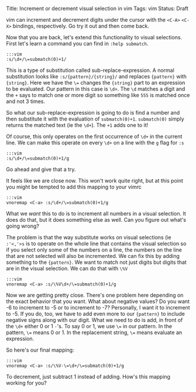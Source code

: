 Title: Increment or decrement visual selection in vim
Tags: vim
Status: Draft

vim can increment and decrement digits under the cursor with the `<C-A>`
`<C-X>` bindings, respectively.  Go try it out and then come back.

Now that you are back, let's extend this functionality to visual
selections.  First let's learn a command you can find in `:help submatch`.

    :::vim
    :s/\d+/\=submatch(0)+1/

This is a type of substitution called sub-replace-expression.  A normal
substitution looks like `:s/{pattern}/{string}/` and replaces `{pattern}`
with `{string}`.  Here we have the `\=` changes the `{string}` part to an
expression to be evaluated.  Our pattern in this case is `\d+`.  The `\d`
matches a digit and the `+` says to match one or more digit so something like
`555` is matched once and not 3 times.

So what our sub-replace-expression is going to do is find a number and then
substitute it with the evaluation of `submatch(0)+1`.  `submatch(0)` simply
returns the matched text (ie the `\d+`).  The `+1` adds one to it!

Of course, this only operates on the first occurrence of `\d+` in the current
line.  We can make this operate on every `\d+` on a line with the `g` flag for
`:s`

    :::vim
    :s/\d+/\=submatch(0)+1/g

Go ahead and give that a try.

It feels like we are close now.  This won't work quite right, but at this
point you might be tempted to add this mapping to your vimrc

    :::vim
    vnoremap <C-a> :s/\d+/\=submatch(0)+1/g

What we _want_ this to do is to increment all numbers in a visual selection.
It does do that, but it does something else as well.  Can you figure out
what's going wrong?

The problem is that the way substitute works on visual selections (ie
`:'<,'>s` is to operate on the whole line that contains the visual selection
so if you select only some of the numbers on a line, the numbers on the line
that are not selected will also be incremented.  We can fix this by adding
something to the `{pattern}`.  We want to match not just digits but digits
that are in the visual selection.  We can do that with `\%V`

    :::vim
    vnoremap <C-a> :s/\%V\d+/\=submatch(0)+1/g

Now we are getting pretty close.  There's one problem here depending on the
exact behavior that you want.  What about negative values?  Do you want -6 to
increment to -5 or to increment to -7?  Personally, I want it to increment to
-5.  If you do, too, we have to add even more to our `{pattern}` to include
negative signs along with our digit.  What we need to do is add, in front of
the `\d+` either 0 or 1 `-`'s.  To say 0 or 1, we use `\=` in our pattern.  In
the pattern, `\=` means 0 or 1.  In the replacement string, `\=` means
evaluate an expression.

So here's our final mapping:

    :::vim
    vnoremap <C-a> :s/\%V-\=\d+/\=submatch(0)+1/g

To decrement, just subtract 1 instead of adding.  How's this mapping working
for you?
